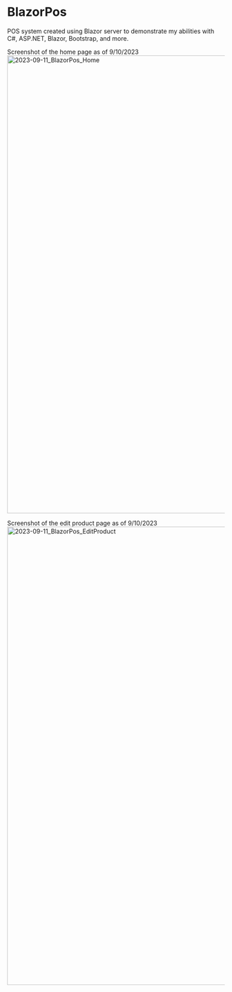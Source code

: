 # BlazorPos
POS system created using Blazor server to demonstrate my abilities with C#, ASP.NET, Blazor, Bootstrap, and more.

Screenshot of the home page as of 9/10/2023
<img width="1062" alt="2023-09-11_BlazorPos_Home" src="https://github.com/wbrandow/BlazorPos/assets/31283921/76d40c54-a592-4826-b722-3ed9aba2e49d">


Screenshot of the edit product page as of 9/10/2023
<img width="1063" alt="2023-09-11_BlazorPos_EditProduct" src="https://github.com/wbrandow/BlazorPos/assets/31283921/a8d1f407-74d8-4506-b493-2911c6163992">


